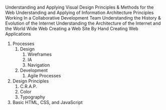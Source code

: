 Understanding and Applying Visual Design Principles & Methods for the Web
Understanding and Applying of Information Architecture Principles
Working In a Collaborative Development Team
Understanding the History & Evolution of the Internet
Understanding the Architecture of the Internet and the World Wide Web
Creating a Web Site By Hand
Creating Web Applications

1. Processes
   1. Design
      1. Wireframes
      2. IA
      3. Navigation
   2. Development
      1. Agile Processes
2. Design Principles
   1. C.R.A.P.
   2. Color
   3. Typography
3. Basic HTML, CSS, and JavaScript
